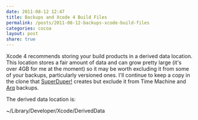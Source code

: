 ```yaml
---
date: 2011-08-12 12:47
title: Backups and Xcode 4 Build Files
permalink: /posts/2011-08-12-backups-xcode-build-files
categories: cocoa
layout: post
share: true
---
```


Xcode 4 recommends storing your build products in a derived data location. This location stores a fair amount of data and can grow pretty large (it's over 4GB for me at the moment) so it may be worth excluding it from some of your backups, particularly versioned ones. I'll continue to keep a copy in the clone that [SuperDuper!](http://www.shirt-pocket.com/SuperDuper) creates but exclude it from Time Machine and [Arq](http://www.haystacksoftware.com/arq/) backups.

The derived data location is:

~/Library/Developer/Xcode/DerivedData
